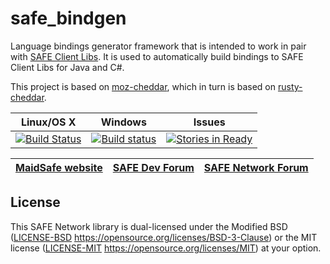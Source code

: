# safe_bindgen

Language bindings generator framework that is intended to work in pair with [SAFE Client Libs](https://github.com/maidsafe/safe_client_libs).
It is used to automatically build bindings to SAFE Client Libs for Java and C#.

This project is based on [moz-cheddar](https://github.com/mozilla/moz-cheddar), which in turn is based on [rusty-cheddar](https://github.com/Sean1708/rusty-cheddar).

|Linux/OS X|Windows|Issues|
|:--------:|:-----:|:----:|
[![Build Status](https://travis-ci.org/maidsafe/safe_bindgen.svg?branch=master)](https://travis-ci.org/maidsafe/safe_bindgen)|[![Build status](https://ci.appveyor.com/api/projects/status/xaw7llq8lg8s2e53?svg=true)](https://ci.appveyor.com/project/MaidSafe-QA/crust/branch/master)|[![Stories in Ready](https://badge.waffle.io/maidsafe/safe_bindgen.png?label=ready&title=Ready)](https://waffle.io/maidsafe/safe_bindgen)|

| [MaidSafe website](https://maidsafe.net) | [SAFE Dev Forum](https://forum.safedev.org) | [SAFE Network Forum](https://safenetforum.org) |
|:----------------------------------------:|:-------------------------------------------:|:----------------------------------------------:|

## License

This SAFE Network library is dual-licensed under the Modified BSD ([LICENSE-BSD](LICENSE-BSD) https://opensource.org/licenses/BSD-3-Clause) or the MIT license ([LICENSE-MIT](LICENSE-MIT) https://opensource.org/licenses/MIT) at your option.
